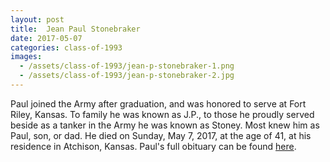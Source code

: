 ```yaml
---
layout: post
title:  Jean Paul Stonebraker
date: 2017-05-07
categories: class-of-1993
images:
  - /assets/class-of-1993/jean-p-stonebraker-1.png
  - /assets/class-of-1993/jean-p-stonebraker-2.jpg
---
```

Paul joined the Army after graduation, and was honored to serve at Fort Riley, Kansas. To family he was known as J.P., to those he proudly served beside as a tanker in the Army he was known as Stoney. Most knew him as Paul, son, or dad. He died on Sunday, May 7, 2017, at the age of 41, at his residence in Atchison, Kansas. Paul's full obituary can be found [here](http://tinyurl.com/lyubw4s).

